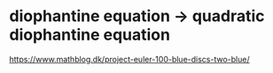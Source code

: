 # diophantine equation -> quadratic diophantine equation
https://www.mathblog.dk/project-euler-100-blue-discs-two-blue/
